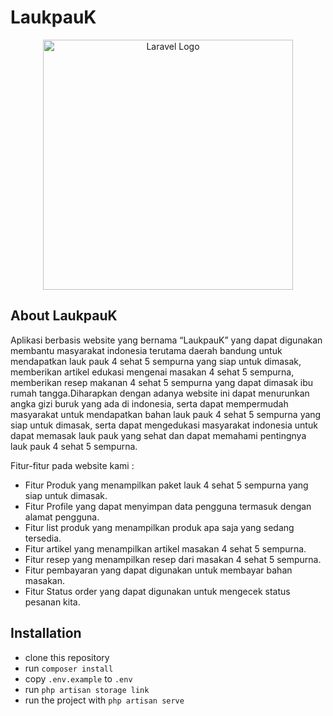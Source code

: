 # LaukpauK

<p align="center"><a href="https://imgbb.com/" target="_blank"><img src="https://i.ibb.co/Sd6NWxs/LaukpauK.png" width="400" alt="Laravel Logo"></a></p>


## About LaukpauK

Aplikasi berbasis website yang bernama “LaukpauK” yang dapat digunakan membantu masyarakat indonesia terutama daerah bandung untuk mendapatkan lauk pauk 4 sehat 5 sempurna yang siap untuk dimasak, memberikan artikel edukasi mengenai masakan 4 sehat 5 sempurna, memberikan resep makanan 4 sehat 5 sempurna yang dapat dimasak ibu rumah tangga.Diharapkan dengan adanya website ini dapat menurunkan angka gizi buruk yang ada di indonesia, serta dapat mempermudah masyarakat untuk mendapatkan bahan lauk pauk 4 sehat 5 sempurna yang siap untuk dimasak, serta dapat mengedukasi masyarakat indonesia untuk dapat memasak lauk pauk yang sehat dan dapat memahami pentingnya lauk pauk 4 sehat 5 sempurna.

Fitur-fitur pada website kami :

- Fitur Produk yang menampilkan paket lauk 4 sehat 5 sempurna yang siap untuk dimasak.
- Fitur Profile yang dapat menyimpan data pengguna termasuk dengan alamat pengguna.
- Fitur list produk yang menampilkan produk apa saja yang sedang tersedia.
- Fitur artikel yang menampilkan artikel masakan 4 sehat 5 sempurna.
- Fitur resep yang menampilkan resep dari masakan 4 sehat 5 sempurna.
- Fitur pembayaran yang dapat digunakan untuk membayar bahan masakan.
- Fitur Status order yang dapat digunakan untuk mengecek status pesanan kita.

## Installation
- clone this repository
- run `composer install`
- copy `.env.example` to `.env`
- run `php artisan storage link`
- run the project with `php artisan serve`

